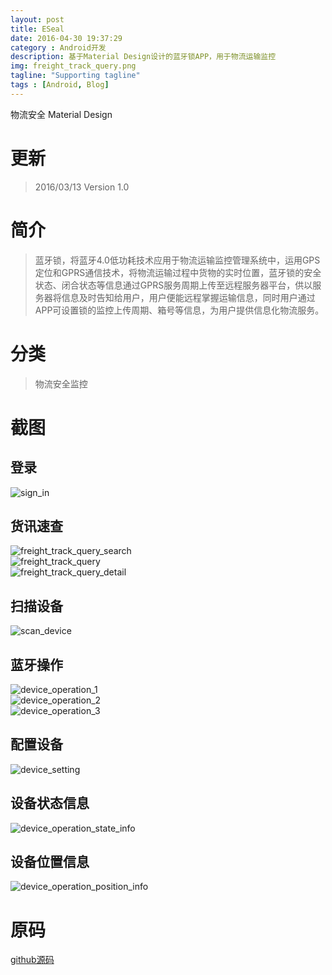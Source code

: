 ```yaml
---
layout: post
title: ESeal
date: 2016-04-30 19:37:29
category : Android开发
description: 基于Material Design设计的蓝牙锁APP，用于物流运输监控
img: freight_track_query.png
tagline: "Supporting tagline"
tags : [Android, Blog]
---
```

物流安全 Material Design

# 更新
> 2016/03/13  Version 1.0 

# 简介
> 蓝牙锁，将蓝牙4.0低功耗技术应用于物流运输监控管理系统中，运用GPS定位和GPRS通信技术，将物流运输过程中货物的实时位置，蓝牙锁的安全状态、闭合状态等信息通过GPRS服务周期上传至远程服务器平台，供以服务器将信息及时告知给用户，用户便能远程掌握运输信息，同时用户通过APP可设置锁的监控上传周期、箱号等信息，为用户提供信息化物流服务。

# 分类
> 物流安全监控

# 截图

## 登录
<div class="mdl-grid">
    <div class="mdl-cell mdl-cell--6-col mdl-cell--4-col-phone">
        <img class="article-image" src="/img/ESeal/sign_in.png" title="sign_in">
    </div>
</div>

## 货讯速查
<div class="mdl-grid">
    <div class="mdl-cell mdl-cell--6-col mdl-cell--4-col-phone">
        <img class="article-image" src="/img/ESeal/freight_track_query_search.png" title="freight_track_query_search">
    </div>
    <div class="mdl-cell mdl-cell--6-col mdl-cell--4-col-phone">
        <img class="article-image" src="/img/ESeal/freight_track_query.png" title="freight_track_query">
    </div>
    <div class="mdl-cell mdl-cell--6-col mdl-cell--4-col-phone">
        <img class="article-image" src="/img/ESeal/freight_track_query_detail.png" title="freight_track_query_detail">
    </div>
</div>

## 扫描设备
<div class="mdl-grid">
    <div class="mdl-cell mdl-cell--6-col mdl-cell--4-col-phone">
        <img class="article-image" src="/img/ESeal/scan_device.png" title="scan_device">
    </div>
</div>

## 蓝牙操作
<div class="mdl-grid">
    <div class="mdl-cell mdl-cell--6-col mdl-cell--4-col-phone">
        <img class="article-image" src="/img/ESeal/device_operation_1.png" title="device_operation_1">
    </div>
    <div class="mdl-cell mdl-cell--6-col mdl-cell--4-col-phone">
        <img class="article-image" src="/img/ESeal/device_operation_2.png" title="device_operation_2">
    </div>
    <div class="mdl-cell mdl-cell--6-col mdl-cell--4-col-phone">
        <img class="article-image" src="/img/ESeal/device_operation_3.png" title="device_operation_3">
    </div>
</div>

## 配置设备
<div class="mdl-grid">
    <div class="mdl-cell mdl-cell--6-col mdl-cell--4-col-phone">
        <img class="article-image" src="/img/ESeal/device_setting.png" title="device_setting">
    </div>
</div>

## 设备状态信息
<div class="mdl-grid">
    <div class="mdl-cell mdl-cell--6-col mdl-cell--4-col-phone">
        <img class="article-image" src="/img/ESeal/device_operation_state_info.png" title="device_operation_state_info">
    </div>
</div>

## 设备位置信息
<div class="mdl-grid">
    <div class="mdl-cell mdl-cell--6-col mdl-cell--4-col-phone">
        <img class="article-image" src="/img/ESeal/device_operation_position_info.png" title="device_operation_position_info">
    </div>
</div>

# 原码
[github源码](https://github.com/agenthun/ESeal)